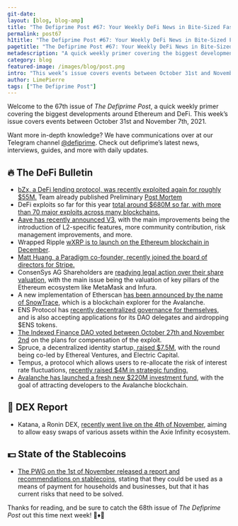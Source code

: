 ```yaml
---
git-date:
layout: [blog, blog-amp]
title: "The Defiprime Post #67: Your Weekly DeFi News in Bite-Sized Fashion"
permalink: post67
h1title: "The Defiprime Post #67: Your Weekly DeFi News in Bite-Sized Fashion"
pagetitle: "The Defiprime Post #67: Your Weekly DeFi News in Bite-Sized Fashion"
metadescription: "A quick weekly primer covering the biggest developments around Ethereum and DeFi. This week’s issue covers events between October 31st and November 7th, 2021"
category: blog
featured-image: /images/blog/post.png
intro: "This week’s issue covers events between October 31st and November 7th, 2021"
author: LimePierre
tags: ["The Defiprime Post"]
---
```


Welcome to the 67th issue of _The Defiprime Post_, a quick weekly primer covering the biggest developments around Ethereum and DeFi. This week’s issue covers events between October 31st and November 7th, 2021.

Want more in-depth knowledge? We have communications over at our Telegram channel [@defiprime](https://t.me/defiprime). Check out defiprime’s latest news, interviews, guides, and more with daily updates.

## 🔥 The DeFi Bulletin

- [bZx, a DeFi lending protocol, was recently exploited again for roughly \$55M.](https://www.theblockcrypto.com/linked/123429/defi-protocol-bzx-compromised-again-55-million-stolen-in-private-key-leak) Team already published Preliminary [Post Mortem](https://bzx.network/blog/prelminary-post-mortem)
- DeFi exploits so far for this year [total around \$680M so far, with more than 70 major exploits across many blockchains.](https://www.theblockcrypto.com/post/123030/defi-exploits-total-680-million-so-far-in-2021)
- [Aave has recently announced V3](https://governance.aave.com/t/introducing-aave-v3/6035), with the main improvements being the introduction of L2-specific features, more community contribution, risk management improvements, and more.
- Wrapped Ripple [wXRP is to launch on the Ethereum blockchain in December](https://cointelegraph.com/news/wxrp-to-launch-on-the-ethereum-blockchain-in-december).
- [Matt Huang, a Paradigm co-founder, recently joined the board of directors for Stripe.](https://www.theblockcrypto.com/linked/123469/paradigm-co-founder-matt-huang-joins-board-of-directors-for-stripe?utm_source=rss&utm_medium=rss)
- ConsenSys AG Shareholders are [readying legal action over their share valuation](https://www.coindesk.com/business/2021/11/02/consensys-shareholders-readying-legal-action-over-share-valuation/), with the main issue being the valuation of key pillars of the Ethereum ecosystem like MetaMask and Infura.
- A new implementation of Etherscan [has been announced by the name of SnowTrace](https://medium.com/avalancheavax/snowtrace-bringing-etherscan-to-the-avalanche-community-f8463e0d80d3), which is a blockchain explorer for the Avalanche.
- ENS Protocol has [recently decentralized governance for themselves](https://ens.mirror.xyz/cfvfKRpQSPtZJjPQOprWqEeqv2rytE7tQkxDg6ht7Oo), and is also accepting applications for its DAO delegates and airdropping \$ENS tokens.
- [The Indexed Finance DAO voted between October 27th and November 2nd](https://ndxfi.medium.com/indexed-attack-compensation-plan-f2228303507) on the plans for compensation of the exploit.
- Spruce, a decentralized identity startup,[ raised \$7.5M](https://www.coindesk.com/tech/2021/11/02/decentralized-identity-startup-spruce-raises-75m/), with the round being co-led by Ethereal Ventures, and Electric Capital.
- Tempus, a protocol which allows users to re-allocate the risk of interest rate fluctuations, [recently raised \$4M in strategic funding.](https://medium.com/tempusfinance/tempus-raises-4m-strategic-funding-round-7e0e3cea781d)
- [Avalanche has launched a fresh new \$220M investment fund](https://www.theblockcrypto.com/linked/122729/avalanche-launches-fresh-200-million-incentive-fund), with the goal of attracting developers to the Avalanche blockchain.

## 💱 DEX Report

- Katana, a Ronin DEX, [recently went live on the 4th of November](https://axie.substack.com/p/katana), aiming to allow easy swaps of various assets within the Axie Infinity ecosystem.

## 💵 State of the Stablecoins

- [The PWG on the 1st of November released a report and recommendations on stablecoins](https://home.treasury.gov/news/press-releases/jy0454), stating that they could be used as a means of payment for households and businesses, but that it has current risks that need to be solved.

Thanks for reading, and be sure to catch the 68th issue of _The_ _Defiprime Post_ out this time next week! 👋♦️👋
